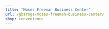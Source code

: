 ```yaml
---
title: "Moses Freeman Business Center"
url: /gbarnga/moses-freeman-business-center/
shop: convenience
---
```

